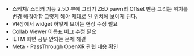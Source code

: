 - 스케치/ 스티커 기능 2.5D  뷰에 그리기 
  ZED pawn의 Offset 만큼 그리는 위치를 변경 해줘야함 그렇게 해야 제대로 된 위치에 보이게 된다. 
-  VR상에서 widget 하얗게 보이는 현상 수정 필요 
-  Collab Viewer 이름표 버그 수정 필요
- IETM 화면 공유 안되는 문제 해결 
- Meta - PassThrough OpenXR 관련 내용 확인 